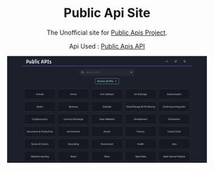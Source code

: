 <center>

<h1><b>Public Api Site</b></h1>

The Unofficial site for [Public Apis Project](https://github.com/public-apis/public-apis/).

Api Used : [Public Apis API](https://github.com/davemachado/public-api)

<img src="public/HomePage.png" alt="Home Page" width="90%"/>

</center>
